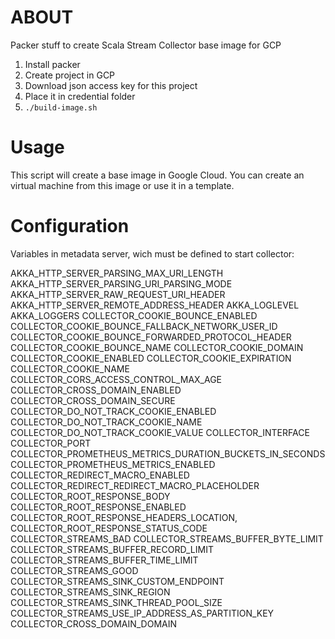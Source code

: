 # ABOUT

Packer stuff to create Scala Stream Collector base image for GCP

1. Install packer
2. Create project in GCP
3. Download json access key for this project
4. Place it in credential folder
5. `./build-image.sh`

# Usage

This script will create a base image in Google Cloud. You can create an virtual machine from this image or use it in a template.

# Configuration 

Variables in metadata server, wich must be defined to start collector:

AKKA_HTTP_SERVER_PARSING_MAX_URI_LENGTH
AKKA_HTTP_SERVER_PARSING_URI_PARSING_MODE
AKKA_HTTP_SERVER_RAW_REQUEST_URI_HEADER
AKKA_HTTP_SERVER_REMOTE_ADDRESS_HEADER
AKKA_LOGLEVEL
AKKA_LOGGERS
COLLECTOR_COOKIE_BOUNCE_ENABLED
COLLECTOR_COOKIE_BOUNCE_FALLBACK_NETWORK_USER_ID
COLLECTOR_COOKIE_BOUNCE_FORWARDED_PROTOCOL_HEADER
COLLECTOR_COOKIE_BOUNCE_NAME
COLLECTOR_COOKIE_DOMAIN
COLLECTOR_COOKIE_ENABLED
COLLECTOR_COOKIE_EXPIRATION
COLLECTOR_COOKIE_NAME
COLLECTOR_CORS_ACCESS_CONTROL_MAX_AGE
COLLECTOR_CROSS_DOMAIN_ENABLED
COLLECTOR_CROSS_DOMAIN_SECURE
COLLECTOR_DO_NOT_TRACK_COOKIE_ENABLED
COLLECTOR_DO_NOT_TRACK_COOKIE_NAME
COLLECTOR_DO_NOT_TRACK_COOKIE_VALUE
COLLECTOR_INTERFACE
COLLECTOR_PORT
COLLECTOR_PROMETHEUS_METRICS_DURATION_BUCKETS_IN_SECONDS
COLLECTOR_PROMETHEUS_METRICS_ENABLED
COLLECTOR_REDIRECT_MACRO_ENABLED
COLLECTOR_REDIRECT_REDIRECT_MACRO_PLACEHOLDER
COLLECTOR_ROOT_RESPONSE_BODY
COLLECTOR_ROOT_RESPONSE_ENABLED
COLLECTOR_ROOT_RESPONSE_HEADERS_LOCATION,
COLLECTOR_ROOT_RESPONSE_STATUS_CODE
COLLECTOR_STREAMS_BAD
COLLECTOR_STREAMS_BUFFER_BYTE_LIMIT
COLLECTOR_STREAMS_BUFFER_RECORD_LIMIT
COLLECTOR_STREAMS_BUFFER_TIME_LIMIT
COLLECTOR_STREAMS_GOOD
COLLECTOR_STREAMS_SINK_CUSTOM_ENDPOINT
COLLECTOR_STREAMS_SINK_REGION
COLLECTOR_STREAMS_SINK_THREAD_POOL_SIZE
COLLECTOR_STREAMS_USE_IP_ADDRESS_AS_PARTITION_KEY
COLLECTOR_CROSS_DOMAIN_DOMAIN

